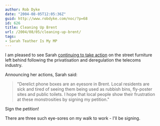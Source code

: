 ```yaml
---
author: Rob Dyke
date: "2004-08-05T12:05:36Z"
guid: http://www.robdyke.com/noc/?p=68
id: 626
title: Cleaning Up Brent
url: /2004/08/05/cleaning-up-brent/
tags:
- Sarah Teather Is My MP
---
```

I am pleased to see Sarah [continuing to take action](http://www.brentlibdems.org.uk/news/147.html) on the street furniture left behind following the privatisation and deregulation the telecoms industry.

Announcing her actions, Sarah said:

> "Derelict phone boxes are an eyesore in Brent. Local residents are sick and tired of seeing them being used as rubbish bins, fly-poster sites and public toilets. I hope that local people show their frustration at these monstrosities by signing my petition."

Sign the petition!

There are three such eye-sores on my walk to work - I'll be signing.